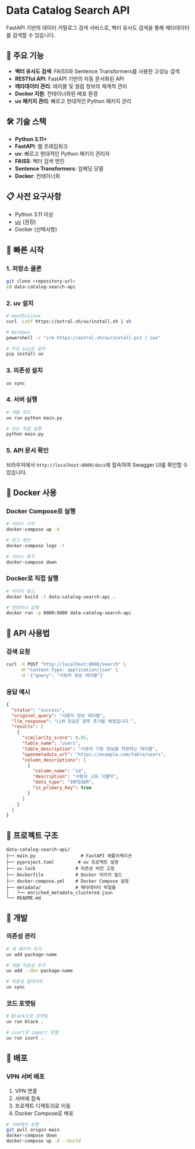 # Data Catalog Search API

FastAPI 기반의 데이터 카탈로그 검색 서비스로, 벡터 유사도 검색을 통해 메타데이터를 검색할 수 있습니다.

## 🚀 주요 기능

- **벡터 유사도 검색**: FAISS와 Sentence Transformers를 사용한 고성능 검색
- **RESTful API**: FastAPI 기반의 자동 문서화된 API
- **메타데이터 관리**: 테이블 및 컬럼 정보의 체계적 관리
- **Docker 지원**: 컨테이너화된 배포 환경
- **uv 패키지 관리**: 빠르고 현대적인 Python 패키지 관리

## 🛠️ 기술 스택

- **Python 3.11+**
- **FastAPI**: 웹 프레임워크
- **uv**: 빠르고 현대적인 Python 패키지 관리자
- **FAISS**: 벡터 검색 엔진
- **Sentence Transformers**: 임베딩 모델
- **Docker**: 컨테이너화

## 📋 사전 요구사항

- Python 3.11 이상
- [uv](https://github.com/astral-sh/uv) (권장)
- Docker (선택사항)

## 🚀 빠른 시작

### 1. 저장소 클론

```bash
git clone <repository-url>
cd data-catalog-search-api
```

### 2. uv 설치

```bash
# macOS/Linux
curl -LsSf https://astral.sh/uv/install.sh | sh

# Windows
powershell -c "irm https://astral.sh/uv/install.ps1 | iex"

# 또는 pip로 설치
pip install uv
```

### 3. 의존성 설치

```bash
uv sync
```

### 4. 서버 실행

```bash
# 개발 모드
uv run python main.py

# 또는 직접 실행
python main.py
```

### 5. API 문서 확인

브라우저에서 `http://localhost:8000/docs`에 접속하여 Swagger UI를 확인할 수 있습니다.

## 🐳 Docker 사용

### Docker Compose로 실행

```bash
# 서비스 시작
docker-compose up -d

# 로그 확인
docker-compose logs -f

# 서비스 중지
docker-compose down
```

### Docker로 직접 실행

```bash
# 이미지 빌드
docker build -t data-catalog-search-api .

# 컨테이너 실행
docker run -p 8000:8000 data-catalog-search-api
```

## 📡 API 사용법

### 검색 요청

```bash
curl -X POST "http://localhost:8000/search" \
     -H "Content-Type: application/json" \
     -d '{"query": "사용자 정보 테이블"}'
```

### 응답 예시

```json
{
  "status": "success",
  "original_query": "사용자 정보 테이블",
  "llm_response": "LLM 응답은 향후 추가될 예정입니다.",
  "results": [
    {
      "similarity_score": 0.95,
      "table_name": "users",
      "table_description": "사용자 기본 정보를 저장하는 테이블",
      "openmetadata_url": "https://example.com/table/users",
      "column_descriptions": [
        {
          "column_name": "id",
          "description": "사용자 고유 식별자",
          "data_type": "INTEGER",
          "is_primary_key": true
        }
      ]
    }
  ]
}
```

## 📁 프로젝트 구조

```
data-catalog-search-api/
├── main.py                 # FastAPI 애플리케이션
├── pyproject.toml         # uv 프로젝트 설정
├── uv.lock               # 의존성 버전 고정
├── Dockerfile            # Docker 이미지 빌드
├── docker-compose.yml    # Docker Compose 설정
├── metadata/             # 메타데이터 파일들
│   └── enriched_metadata_clustered.json
└── README.md
```

## 🔧 개발

### 의존성 관리

```bash
# 새 패키지 추가
uv add package-name

# 개발 의존성 추가
uv add --dev package-name

# 의존성 업데이트
uv sync
```

### 코드 포맷팅

```bash
# Black으로 포맷팅
uv run black .

# isort로 import 정렬
uv run isort .
```

## 🚀 배포

### VPN 서버 배포

1. VPN 연결
2. 서버에 접속
3. 프로젝트 디렉토리로 이동
4. Docker Compose로 배포

```bash
# 서버에서 실행
git pull origin main
docker-compose down
docker-compose up -d --build
```